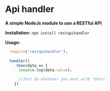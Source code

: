 # Api handler
**A simple NodeJs module to use a RESTful API**

**Installation:**
`npm install restapihandler`

**Usage:**

```javascript
  require('restapihandler');
  
  handler()
    .then(data => {
      console.log(data.value);

      //Just do whatever you want with "data"
    })
```
